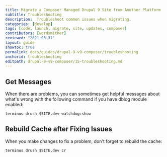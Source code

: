 ```yaml
---
title: Migrate a Composer Managed Drupal 9 Site from Another Platform
subtitle: Troubleshooting
description:  Troubleshoot common issues when migrating.
categories: [develop]
tags: [code, launch, migrate, site, updates, composer]
contributors: [wordsmither]
reviewed: "2021-03-31"
layout: guide
showtoc: true
permalink: docs/guides/drupal-9-v9-composer/troubleshooting
anchorid: troubleshooting
editpath: drupal-9-v9-composer/15-troubleshooting.md
---
```


## Get Messages

When there are problems, you can sometimes get helpful messages about what's wrong with the following command if you have dblog module enabled:

  ```bash{promptUser: user}
  terminus drush $SITE.dev watchdog:show
  ```
## Rebuild Cache after Fixing Issues

When you make changes to fix a problem, don't forget to rebuild the cache:

  ```bash{promptUser: user}
  terminus drush $SITE.dev cr
  ```
<Partial file="drupal-9/troubleshooting.md" />
